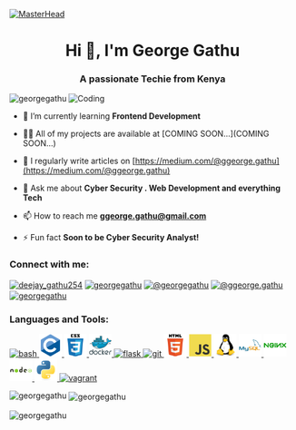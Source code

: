 [![MasterHead](https://media.giphy.com/media/v1.Y2lkPTc5MGI3NjExZGU1NzkxYzViMTA4OWE0MzU2YTQ3OWQ3YzFhZTRmYzg3OTMwZmFhMCZlcD12MV9pbnRlcm5hbF9naWZzX2dpZklkJmN0PWc/26tn33aiTi1jkl6H6/giphy.gif)](https://rishavchanda.io)
<h1 align="center">Hi 👋, I'm George Gathu</h1>
<h3 align="center">A passionate Techie from Kenya</h3>
<img align="right" alt="Coding" width="400" src="https://media.giphy.com/media/HLB0nLA36GCCo6JuB5/giphy.gif">

<p align="left"> <img src="https://komarev.com/ghpvc/?username=georgegathu&label=Profile%20views&color=0e75b6&style=flat" alt="georgegathu" /> </p>

- 🌱 I’m currently learning **Frontend Development**

- 👨‍💻 All of my projects are available at [COMING SOON...](COMING SOON...)

- 📝 I regularly write articles on [https://medium.com/@ggeorge.gathu](https://medium.com/@ggeorge.gathu)

- 💬 Ask me about **Cyber Security . Web Development and everything Tech**

- 📫 How to reach me **ggeorge.gathu@gmail.com**

- ⚡ Fun fact **Soon to be Cyber Security Analyst!**

<h3 align="left">Connect with me:</h3>
<p align="left">
<a href="https://twitter.com/deejay_gathu254" target="blank"><img align="center" src="https://raw.githubusercontent.com/rahuldkjain/github-profile-readme-generator/master/src/images/icons/Social/twitter.svg" alt="deejay_gathu254" height="30" width="40" /></a>
<a href="https://linkedin.com/in/georgegathu" target="blank"><img align="center" src="https://raw.githubusercontent.com/rahuldkjain/github-profile-readme-generator/master/src/images/icons/Social/linked-in-alt.svg" alt="georgegathu" height="30" width="40" /></a>
<a href="https://hashnode.com/@georgegathu" target="blank"><img align="center" src="https://raw.githubusercontent.com/rahuldkjain/github-profile-readme-generator/master/src/images/icons/Social/hashnode.svg" alt="@georgegathu" height="30" width="40" /></a>
<a href="https://medium.com/@ggeorge.gathu" target="blank"><img align="center" src="https://raw.githubusercontent.com/rahuldkjain/github-profile-readme-generator/master/src/images/icons/Social/medium.svg" alt="@ggeorge.gathu" height="30" width="40" /></a>
<a href="https://www.leetcode.com/georgegathu" target="blank"><img align="center" src="https://raw.githubusercontent.com/rahuldkjain/github-profile-readme-generator/master/src/images/icons/Social/leet-code.svg" alt="georgegathu" height="30" width="40" /></a>
</p>

<h3 align="left">Languages and Tools:</h3>
<p align="left"> <a href="https://www.gnu.org/software/bash/" target="_blank" rel="noreferrer"> <img src="https://www.vectorlogo.zone/logos/gnu_bash/gnu_bash-icon.svg" alt="bash" width="40" height="40"/> </a> <a href="https://www.cprogramming.com/" target="_blank" rel="noreferrer"> <img src="https://raw.githubusercontent.com/devicons/devicon/master/icons/c/c-original.svg" alt="c" width="40" height="40"/> </a> <a href="https://www.w3schools.com/css/" target="_blank" rel="noreferrer"> <img src="https://raw.githubusercontent.com/devicons/devicon/master/icons/css3/css3-original-wordmark.svg" alt="css3" width="40" height="40"/> </a> <a href="https://www.docker.com/" target="_blank" rel="noreferrer"> <img src="https://raw.githubusercontent.com/devicons/devicon/master/icons/docker/docker-original-wordmark.svg" alt="docker" width="40" height="40"/> </a> <a href="https://flask.palletsprojects.com/" target="_blank" rel="noreferrer"> <img src="https://www.vectorlogo.zone/logos/pocoo_flask/pocoo_flask-icon.svg" alt="flask" width="40" height="40"/> </a> <a href="https://git-scm.com/" target="_blank" rel="noreferrer"> <img src="https://www.vectorlogo.zone/logos/git-scm/git-scm-icon.svg" alt="git" width="40" height="40"/> </a> <a href="https://www.w3.org/html/" target="_blank" rel="noreferrer"> <img src="https://raw.githubusercontent.com/devicons/devicon/master/icons/html5/html5-original-wordmark.svg" alt="html5" width="40" height="40"/> </a> <a href="https://developer.mozilla.org/en-US/docs/Web/JavaScript" target="_blank" rel="noreferrer"> <img src="https://raw.githubusercontent.com/devicons/devicon/master/icons/javascript/javascript-original.svg" alt="javascript" width="40" height="40"/> </a> <a href="https://www.linux.org/" target="_blank" rel="noreferrer"> <img src="https://raw.githubusercontent.com/devicons/devicon/master/icons/linux/linux-original.svg" alt="linux" width="40" height="40"/> </a> <a href="https://www.mysql.com/" target="_blank" rel="noreferrer"> <img src="https://raw.githubusercontent.com/devicons/devicon/master/icons/mysql/mysql-original-wordmark.svg" alt="mysql" width="40" height="40"/> </a> <a href="https://www.nginx.com" target="_blank" rel="noreferrer"> <img src="https://raw.githubusercontent.com/devicons/devicon/master/icons/nginx/nginx-original.svg" alt="nginx" width="40" height="40"/> </a> <a href="https://nodejs.org" target="_blank" rel="noreferrer"> <img src="https://raw.githubusercontent.com/devicons/devicon/master/icons/nodejs/nodejs-original-wordmark.svg" alt="nodejs" width="40" height="40"/> </a> <a href="https://www.python.org" target="_blank" rel="noreferrer"> <img src="https://raw.githubusercontent.com/devicons/devicon/master/icons/python/python-original.svg" alt="python" width="40" height="40"/> </a> <a href="https://www.vagrantup.com/" target="_blank" rel="noreferrer"> <img src="https://www.vectorlogo.zone/logos/vagrantup/vagrantup-icon.svg" alt="vagrant" width="40" height="40"/> </a> </p>

<p><img align="left" src="https://github-readme-stats.vercel.app/api/top-langs?username=georgegathu&show_icons=true&locale=en&layout=compact" alt="georgegathu" /></p>

<p>&nbsp;<img align="center" src="https://github-readme-stats.vercel.app/api?username=georgegathu&show_icons=true&locale=en" alt="georgegathu" /></p>

<p><img align="center" src="https://github-readme-streak-stats.herokuapp.com/?user=georgegathu&" alt="georgegathu" /></p>
